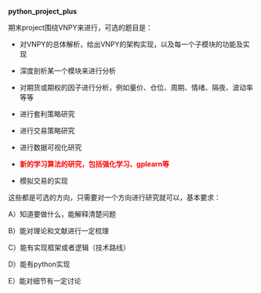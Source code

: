 **python_project_plus**

期末project围绕VNPY来进行，可选的题目是：

* 对VNPY的总体解析，给出VNPY的架构实现，以及每一个子模块的功能及实现

* 深度剖析某一个模块来进行分析

* 对期货或期权的因子进行分析，例如量价、仓位、周期、情绪、隔夜、波动率等等

* 进行套利策略研究

* 进行交易策略研究

* 进行数据可视化研究

* <font color = "red">**新的学习算法的研究，包括强化学习、gplearn等**</font>

* 模拟交易的实现

这些都是可选的方向，只需要对一个方向进行研究就可以，基本要求：

A）知道要做什么，能解释清楚问题

B）能对理论和文献进行一定梳理

C）能有实现框架或者逻辑（技术路线）

D）能有python实现

E）能对细节有一定讨论
